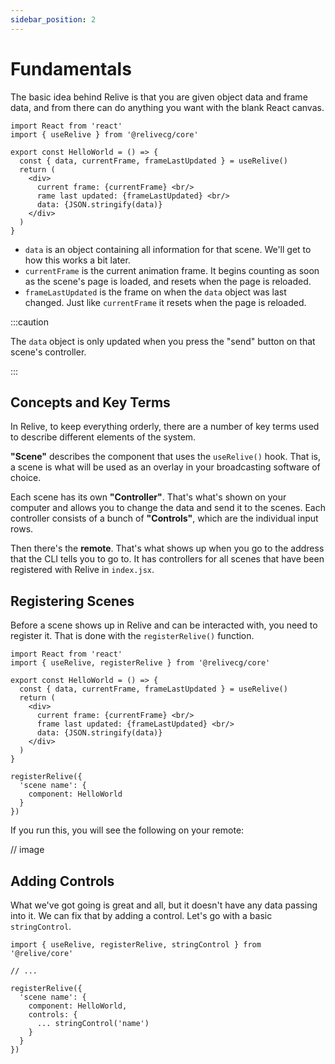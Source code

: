 ```yaml
---
sidebar_position: 2
---
```


# Fundamentals

The basic idea behind Relive is that you are given object data and frame data, and from there can do anything you want with the blank React canvas.

```tsx
import React from 'react'
import { useRelive } from '@relivecg/core'

export const HelloWorld = () => {
  const { data, currentFrame, frameLastUpdated } = useRelive()
  return (
    <div>
      current frame: {currentFrame} <br/>
      rame last updated: {frameLastUpdated} <br/>
      data: {JSON.stringify(data)}
    </div>
  )
}
```

* `data` is an object containing all information for that scene. We'll get to how this works a bit later.
* `currentFrame` is the current animation frame. It begins counting as soon as the scene's page is loaded, and resets when the page is reloaded.
* `frameLastUpdated` is the frame on when the `data` object was last changed. Just like `currentFrame` it resets when the page is reloaded.

:::caution

The `data` object is only updated when you press the "send" button on that scene's controller.

:::

## Concepts and Key Terms
In Relive, to keep everything orderly, there are a number of key terms used to describe different elements of the system.

**"Scene"** describes the component that uses the `useRelive()` hook. That is, a scene is what will be used as an overlay in your broadcasting software of choice.

Each scene has its own **"Controller"**. That's what's shown on your computer and allows you to change the data and send it to the scenes. Each controller consists of a bunch of **"Controls"**, which are the individual input rows.

Then there's the **remote**. That's what shows up when you go to the address that the CLI tells you to go to. It has controllers for all scenes that have been registered with Relive in `index.jsx`.

## Registering Scenes
Before a scene shows up in Relive and can be interacted with, you need to register it. That is done with the `registerRelive()` function.

```tsx {15-19}
import React from 'react'
import { useRelive, registerRelive } from '@relivecg/core'

export const HelloWorld = () => {
  const { data, currentFrame, frameLastUpdated } = useRelive()
  return (
    <div>
      current frame: {currentFrame} <br/>
      frame last updated: {frameLastUpdated} <br/>
      data: {JSON.stringify(data)}
    </div>
  )
}

registerRelive({
  'scene name': {
    component: HelloWorld
  }
})
```

If you run this, you will see the following on your remote:

// image

## Adding Controls
What we've got going is great and all, but it doesn't have any data passing into it. We can fix that by adding a control. Let's go with a basic `stringControl`.

```tsx {8-10}
import { useRelive, registerRelive, stringControl } from '@relive/core'

// ...

registerRelive({
  'scene name': {
    component: HelloWorld,
    controls: {
      ... stringControl('name')
    }
  }
})
```

